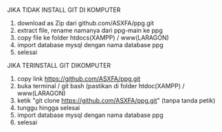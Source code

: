 JIKA TIDAK INSTALL GIT DI KOMPUTER
1. download as Zip dari github.com/ASXFA/ppg.git
2. extract file, rename namanya dari ppg-main ke ppg
3. copy file ke folder htdocs(XAMPP) / www(LARAGON) 
4. import database mysql dengan nama database ppg 
5. selesai 

JIKA TERINSTALL GIT DIKOMPUTER
1. copy link https://github.com/ASXFA/ppg.git
2. buka terminal / git bash (pastikan di folder htdoc(XAMPP) / www(LARAGON)
3. ketik "git clone https://github.com/ASXFA/ppg.git" (tanpa tanda petik)
4. tunggu hingga selesai 
5. import database mysql dengan nama database ppg
6. selesai
